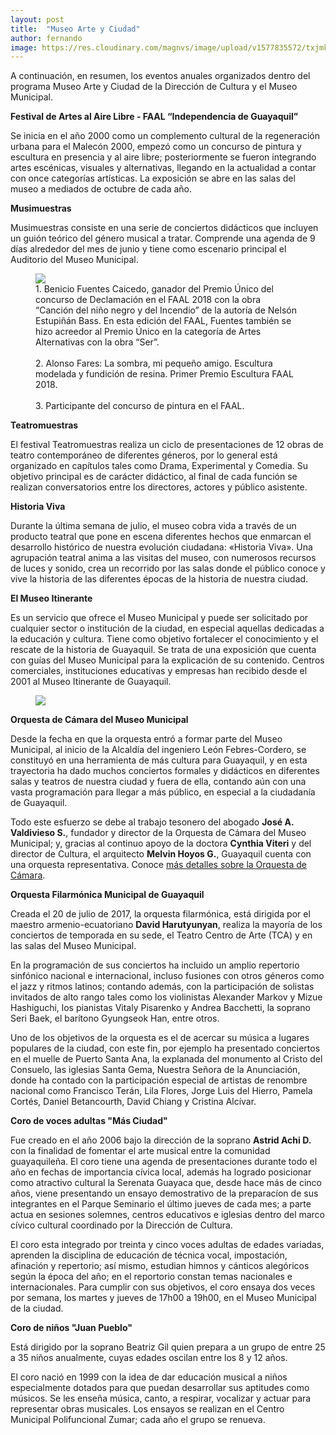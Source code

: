 ```yaml
---
layout: post
title:  "Museo Arte y Ciudad"
author: fernando
image: https://res.cloudinary.com/magnvs/image/upload/v1577835572/txjmkmjcoqfwowb6yppr.jpg
---
```

A continuación, en resumen, los eventos anuales organizados dentro del programa Museo Arte y Ciudad de la Dirección de Cultura y el Museo Municipal.

**Festival de Artes al Aire Libre - FAAL “Independencia de Guayaquil”**

Se inicia en el año 2000 como un complemento cultural de la regeneración urbana para el Malecón 2000, empezó como un concurso de pintura y escultura en presencia y al aire libre; posteriormente se fueron integrando artes escénicas, visuales y alternativas, llegando en la actualidad a contar con once categorías artísticas. La exposición se abre en las salas del museo a mediados de octubre de cada año.

**Musimuestras**

Musimuestras consiste en una serie de conciertos didácticos que incluyen un guión teórico del género musical a tratar. Comprende una agenda de 9 días alrededor del mes de junio y tiene como escenario principal el Auditorio del Museo Municipal.

<figure class='full-width'>
  <img class="wide" src="//cdn.filestackcontent.com/ZguQAWxSXKCtLe15ydV9">
  <figcaption>1. Benicio Fuentes Caicedo, ganador del Premio Único del concurso de Declamación en el FAAL 2018 con la obra “Canción del niño negro y del Incendio” de la autoría de Nelsón Estupiñán Bass. En esta edición del FAAL, Fuentes también se hizo acreedor al Premio Único en la categoría de Artes Alternativas con la obra “Ser”.<br /><br/>2. Alonso Fares: La sombra, mi pequeño amigo. Escultura modelada y fundición de resina. Primer Premio Escultura FAAL 2018.<br /><br/>3. Participante del concurso de pintura en el FAAL.</figcaption>
</figure>

**Teatromuestras**

El festival Teatromuestras realiza un ciclo de presentaciones de 12 obras de teatro contemporáneo de diferentes géneros, por lo general está organizado en capítulos tales como Drama, Experimental y Comedia. Su objetivo principal es de carácter didáctico, al final de cada función se realizan conversatorios entre los directores, actores y público asistente.

**Historia Viva**

Durante la última semana de julio, el museo cobra vida a través de un producto teatral que pone en escena diferentes hechos que enmarcan el desarrollo histórico de nuestra evolución ciudadana: «Historia Viva». Una agrupación teatral anima a las visitas del museo, con numerosos recursos de luces y sonido, crea un recorrido por las salas donde el público conoce y vive la historia de las diferentes épocas de la historia de nuestra ciudad.

**El Museo Itinerante**

Es un servicio que ofrece el Museo Municipal y puede ser solicitado por cualquier sector o institución de la ciudad, en especial aquellas dedicadas a la educación y cultura. Tiene como objetivo fortalecer el conocimiento y el rescate de la historia de Guayaquil. Se trata de una exposición que cuenta con guías del Museo Municipal para la explicación de su contenido. Centros comerciales, instituciones educativas y empresas han recibido desde el 2001 al Museo Itinerante de Guayaquil.  

<figure class='full-width'>
  <img class="wide" src="//res.cloudinary.com/magnvs/image/upload/v1501892745/ocm_fyijyy.jpg">
</figure>

**Orquesta de Cámara del Museo Municipal**  

Desde la fecha en que la orquesta entró a formar parte del Museo Municipal, al inicio de la Alcaldía del ingeniero León Febres-Cordero, se constituyó en una herramienta de más cultura para Guayaquil, y en esta trayectoria ha dado muchos conciertos formales y didácticos en diferentes salas y teatros de nuestra ciudad y fuera de ella, contando aún con una vasta programación para llegar a más público, en especial a la ciudadanía de Guayaquil.

Todo este esfuerzo se debe al trabajo tesonero del abogado **José A. Valdivieso S.**, fundador y director de la Orquesta de Cámara del Museo Municipal; y, gracias al continuo apoyo de la doctora **Cynthia Viteri** y del director de Cultura, el arquitecto **Melvin Hoyos G.**, Guayaquil cuenta con una orquesta representativa. Conoce [más detalles sobre la Orquesta de Cámara](//www.museoarteyciudad.com/ocmmg/).  

**Orquesta Filarmónica Municipal de Guayaquil**  

Creada el 20 de julio de 2017, la orquesta filarmónica, está dirigida por el maestro armenio-ecuatoriano **David Harutyunyan**, realiza la mayoría de los conciertos de temporada en su sede, el Teatro Centro de Arte (TCA) y en las salas del Museo Municipal. 

En la programación de sus conciertos ha incluido un amplio repertorio sinfónico nacional e internacional, incluso fusiones con otros géneros como el jazz y ritmos latinos; contando además, con la participación de solistas invitados de alto rango tales como los violinistas Alexander Markov y Mizue Hashiguchi, los pianistas Vitaly Pisarenko y Andrea Bacchetti, la soprano Seri Baek, el barítono Gyungseok Han, entre otros.  

Uno de los objetivos de la orquesta es el de acercar su música a lugares populares de la ciudad, con este fin, por ejemplo ha presentado conciertos en el muelle de Puerto Santa Ana, la explanada del monumento al Cristo del Consuelo, las iglesias Santa Gema, Nuestra Señora de la Anunciación, donde ha contado con la participación especial de artistas de renombre nacional como Francisco Terán, Lila Flores, Jorge Luis del Hierro, Pamela Cortés, Daniel Betancourth, David Chiang y Cristina Alcívar.  

**Coro de voces adultas "Más Ciudad"**  

Fue creado en el año 2006 bajo la dirección de la soprano **Astrid Achi D.** con la finalidad de fomentar el arte musical entre la comunidad guayaquileña. El coro tiene una agenda de presentaciones durante todo el año en fechas de importancia cívica local, además ha logrado posicionar como atractivo cultural la Serenata Guayaca que, desde hace más de cinco años, viene presentando un ensayo demostrativo de la preparacíon de sus integrantes en el Parque Seminario el último jueves de cada mes; a parte actua en sesiones solemnes, centros educativos e iglesias dentro del marco cívico cultural coordinado por la Dirección de Cultura.

El coro esta integrado por treinta y cinco voces adultas de edades variadas, aprenden la disciplina de educación de técnica vocal, impostación, afinación y repertorio; así mismo, estudian himnos y cánticos alegóricos según la época del año; en el reportorio constan temas nacionales e internacionales. Para cumplir con sus objetivos, el coro ensaya dos veces por semana, los martes y jueves de 17h00 a 19h00, en el Museo Municipal de la ciudad.

**Coro de niños "Juan Pueblo"**  

Está dirigido por la soprano Beatriz Gil quien prepara a un grupo de entre 25 a 35 niños anualmente, cuyas edades oscilan entre los 8 y 12 años.

El coro nació en 1999 con la idea de dar educación musical a niños especialmente dotados para que puedan desarrollar sus aptitudes como músicos. Se les enseña música, canto, a respirar, vocalizar y actuar para representar obras musicales. Los ensayos se realizan en el Centro Municipal Polifuncional Zumar; cada año el grupo se renueva.  
